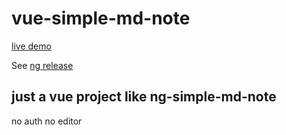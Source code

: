 # vue-simple-md-note

[live demo](http://520space.com:5600/)

See  [ng release](https://github.com/genophy/ng-simple-md-note)

## just a vue project like ng-simple-md-note
no auth no editor


